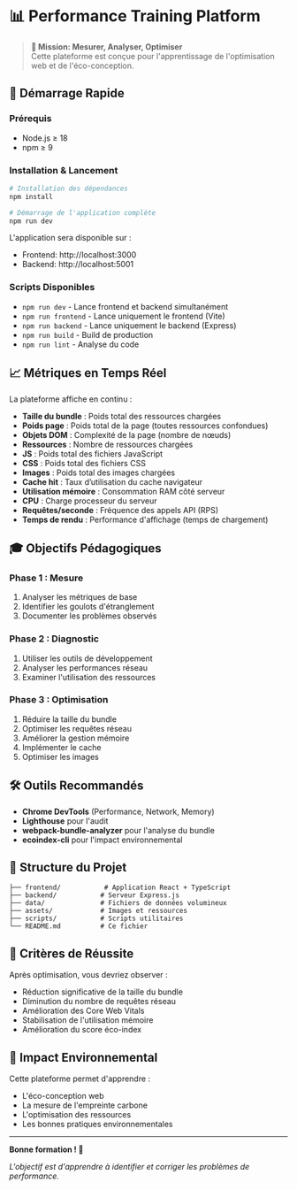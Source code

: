 # 📊 Performance Training Platform

> **🎯 Mission: Mesurer, Analyser, Optimiser**  
> Cette plateforme est conçue pour l'apprentissage de l'optimisation web et de l'éco-conception.

## 🚀 Démarrage Rapide

### Prérequis
- Node.js ≥ 18
- npm ≥ 9

### Installation & Lancement

```bash
# Installation des dépendances
npm install

# Démarrage de l'application complète
npm run dev
```

L'application sera disponible sur :
- Frontend: http://localhost:3000
- Backend: http://localhost:5001

### Scripts Disponibles

- `npm run dev` - Lance frontend et backend simultanément
- `npm run frontend` - Lance uniquement le frontend (Vite)
- `npm run backend` - Lance uniquement le backend (Express)
- `npm run build` - Build de production
- `npm run lint` - Analyse du code

## 📈 Métriques en Temps Réel

La plateforme affiche en continu :

- **Taille du bundle** : Poids total des ressources chargées
- **Poids page** : Poids total de la page (toutes ressources confondues)
- **Objets DOM** : Complexité de la page (nombre de nœuds)
- **Ressources** : Nombre de ressources chargées
- **JS** : Poids total des fichiers JavaScript
- **CSS** : Poids total des fichiers CSS
- **Images** : Poids total des images chargées
- **Cache hit** : Taux d’utilisation du cache navigateur
- **Utilisation mémoire** : Consommation RAM côté serveur
- **CPU** : Charge processeur du serveur
- **Requêtes/seconde** : Fréquence des appels API (RPS)
- **Temps de rendu** : Performance d'affichage (temps de chargement)

## 🎓 Objectifs Pédagogiques

### Phase 1 : Mesure
1. Analyser les métriques de base
2. Identifier les goulots d'étranglement
3. Documenter les problèmes observés

### Phase 2 : Diagnostic
1. Utiliser les outils de développement
2. Analyser les performances réseau
3. Examiner l'utilisation des ressources

### Phase 3 : Optimisation
1. Réduire la taille du bundle
2. Optimiser les requêtes réseau
3. Améliorer la gestion mémoire
4. Implémenter le cache
5. Optimiser les images

## 🛠️ Outils Recommandés

- **Chrome DevTools** (Performance, Network, Memory)
- **Lighthouse** pour l'audit
- **webpack-bundle-analyzer** pour l'analyse du bundle
- **ecoindex-cli** pour l'impact environnemental

## 📁 Structure du Projet

```
├── frontend/           # Application React + TypeScript
├── backend/           # Serveur Express.js
├── data/              # Fichiers de données volumineux
├── assets/            # Images et ressources
├── scripts/           # Scripts utilitaires
└── README.md          # Ce fichier
```

## 🎯 Critères de Réussite

Après optimisation, vous devriez observer :
- Réduction significative de la taille du bundle
- Diminution du nombre de requêtes réseau
- Amélioration des Core Web Vitals
- Stabilisation de l'utilisation mémoire
- Amélioration du score éco-index

## 🌱 Impact Environnemental

Cette plateforme permet d'apprendre :
- L'éco-conception web
- La mesure de l'empreinte carbone
- L'optimisation des ressources
- Les bonnes pratiques environnementales

---

**Bonne formation ! 🚀**

*L'objectif est d'apprendre à identifier et corriger les problèmes de performance.*